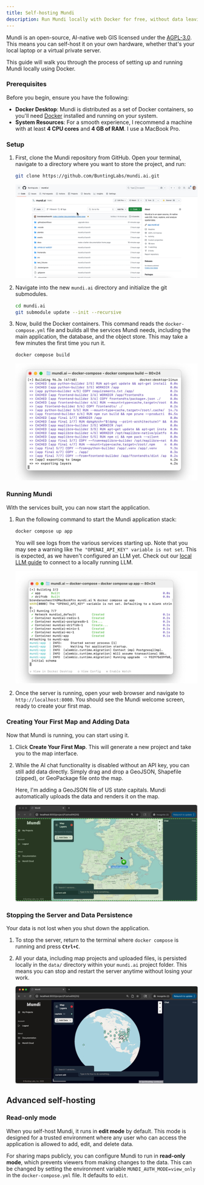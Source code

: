 ```yaml
---
title: Self-hosting Mundi
description: Run Mundi locally with Docker for free, without data leaving your computer
---
```


Mundi is an open-source, AI-native web GIS licensed under the
[AGPL-3.0](https://github.com/BuntingLabs/mundi.ai/blob/main/LICENSE).
This means you can self-host it on your own hardware, whether that's your
local laptop or a virtual private server.

This guide will walk you through the process of setting up and running
Mundi locally using Docker.

### Prerequisites

Before you begin, ensure you have the following:

* **Docker Desktop**: Mundi is distributed as a set of Docker containers,
  so you'll need [Docker](https://docs.docker.com/desktop/) installed and running on your system.
* **System Resources**: For a smooth experience, I recommend a machine
  with at least **4 CPU cores** and **4 GB of RAM**. I use a MacBook Pro.

### Setup

1. First, clone the Mundi repository from GitHub. Open your terminal,
   navigate to a directory where you want to store the project, and run:

    ```bash
    git clone https://github.com/BuntingLabs/mundi.ai.git
    ```

    ![Screenshot of the 'git clone' command being run in the terminal.](../../../assets/selfhost/github.jpg)

2. Navigate into the new `mundi.ai` directory and initialize the git
   submodules.

    ```bash
    cd mundi.ai
    git submodule update --init --recursive
    ```

3. Now, build the Docker containers. This command reads the
   `docker-compose.yml` file and builds all the services Mundi needs,
   including the main application, the database, and the object store.
   This may take a few minutes the first time you run it.

    ```bash
    docker compose build
    ```

    ![Screenshot of the terminal showing the Docker build process in action.](../../../assets/selfhost/dockercompose.jpg)

### Running Mundi

With the services built, you can now start the application.

1. Run the following command to start the Mundi application stack:

    ```bash
    docker compose up app
    ```

    You will see logs from the various services starting up. Note that you
    may see a warning like `The "OPENAI_API_KEY" variable is not set`.
    This is expected, as we haven't configured an LLM yet. Check out our
    [local LLM guide](/deployments/connecting-to-local-llm-with-ollama/) to connect to a locally running LLM.

    ![Screenshot of the terminal after running 'docker compose up app', showing the server starting.](../../../assets/selfhost/apponline.jpg)

2. Once the server is running, open your web browser and navigate to
   `http://localhost:8000`. You should see the Mundi welcome screen, ready
   to create your first map.

### Creating Your First Map and Adding Data

Now that Mundi is running, you can start using it.

1. Click **Create Your First Map**. This will generate a new project and
   take you to the map interface.

2. While the AI chat functionality is disabled without an API key, you can
   still add data directly. Simply drag and drop a GeoJSON, Shapefile
   (zipped), or GeoPackage file onto the map.

    Here, I'm adding a GeoJSON file of US state capitals. Mundi
    automatically uploads the data and renders it on the map.

    ![Screenshot showing a GeoJSON layer of US capitals successfully added to the map.](../../../assets/selfhost/upload.jpg)

### Stopping the Server and Data Persistence

Your data is not lost when you shut down the application.

1. To stop the server, return to the terminal where `docker compose` is
   running and press **`Ctrl+C`**.
2. All your data, including map projects and uploaded files, is persisted
   locally in the `data/` directory within your `mundi.ai` project folder.
   This means you can stop and restart the server anytime without losing
   your work.

    ![Screenshot of the terminal showing the data directories and the server being gracefully stopped with Ctrl+C.](../../../assets/selfhost/capitals.jpg)

## Advanced self-hosting

### Read-only mode

When you self-host Mundi, it runs in **edit mode** by default. This mode
is designed for a trusted environment where any user who can access the
application is allowed to add, edit, and delete data.

For sharing maps publicly, you can configure Mundi to run in
**read-only mode**, which prevents viewers from making changes to the
data. This can be changed by setting the environment variable `MUNDI_AUTH_MODE=view_only`
in the `docker-compose.yml` file. It defaults to `edit`.

